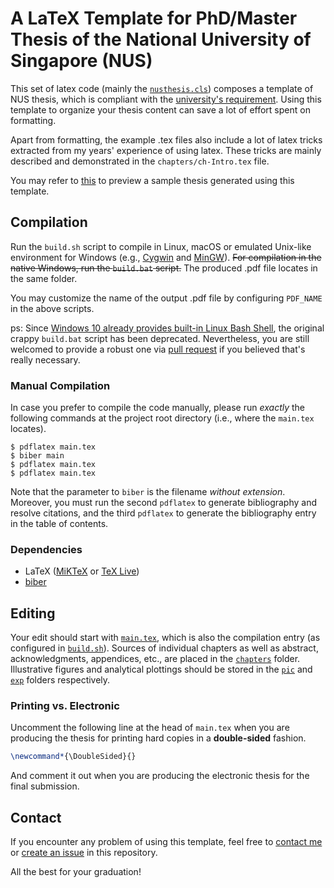 # A LaTeX Template for PhD/Master Thesis of the National University of Singapore (NUS) #

This set of latex code (mainly the [`nusthesis.cls`](nusthesis.cls)) composes a template of NUS thesis, which is compliant with the [university's requirement](https://www.dropbox.com/s/eljoe8jkf3rrt6z/General-Guidelines-and-Instructions-on-Format-of-Research-Thesis-and-Electronic-Submission-Dec-2018.pdf?dl=0 "General Guidelines and Instructions on Format of Research Thesis and Electronic Submission").
Using this template to organize your thesis content can save a lot of effort spent on formatting. 

Apart from formatting, the example .tex files also include a lot of latex tricks extracted from my years' experience of using latex.
These tricks are mainly described and demonstrated in the `chapters/ch-Intro.tex` file. 

You may refer to [this](https://www.dropbox.com/s/rar6yxn9u6n19dp/ChickenR.pdf?dl=0) to preview a sample thesis generated using this template.

## Compilation ##

Run the `build.sh` script to compile in Linux, macOS or emulated Unix-like environment for Windows (e.g., [Cygwin](https://www.cygwin.com/) and [MinGW](http://www.mingw.org/ "Minimalist GNU for Windows")). ~~For compilation in the native Windows, run the `build.bat` script.~~ The produced .pdf file locates in the same folder. 

You may customize the name of the output .pdf file by configuring `PDF_NAME` in the above scripts. 

ps: Since [Windows 10 already provides built-in Linux Bash Shell](https://www.howtogeek.com/249966/how-to-install-and-use-the-linux-bash-shell-on-windows-10/), the original crappy `build.bat` script has been deprecated. Nevertheless, you are still welcomed to provide a robust one via [pull request](https://github.com/streamjoin/nusthesis/pulls) if you believed that's really necessary.

### Manual Compilation ###

In case you prefer to compile the code manually, please run *exactly* the following commands at the project root directory (i.e., where the `main.tex` locates).

```
$ pdflatex main.tex
$ biber main
$ pdflatex main.tex
$ pdflatex main.tex
```

Note that the parameter to `biber` is the filename *without extension*. Moreover, you must run the second `pdflatex` to generate bibliography and resolve citations, and the third `pdflatex` to generate the bibliography entry in the table of contents. 

### Dependencies ###

- LaTeX ([MiKTeX](https://miktex.org/) or [TeX Live](https://www.tug.org/texlive/))
- [biber](http://biblatex-biber.sourceforge.net/ "Biber: A BibTeX replacement for users of BibLaTeX")

## Editing ##

Your edit should start with [`main.tex`](main.tex), which is also the compilation entry (as configured in [`build.sh`](build.sh)). Sources of individual chapters as well as abstract, acknowledgments, appendices, etc., are placed in the [`chapters`](chapters/) folder. Illustrative figures and analytical plottings should be stored in the [`pic`](pic/) and [`exp`](exp/) folders respectively. 

### Printing vs. Electronic ###

Uncomment the following line at the head of `main.tex` when you are producing the thesis for printing hard copies in a **double-sided** fashion. 

```latex
\newcommand*{\DoubleSided}{}
```

And comment it out when you are producing the electronic thesis for the final submission. 

## Contact ##

If you encounter any problem of using this template, feel free to [contact me](http://linqian.me/) or [create an issue](https://github.com/streamjoin/nusthesis/issues) in this repository. 

All the best for your graduation!

